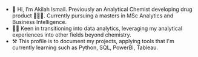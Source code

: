 - 👋 Hi, I’m Akilah Ismail. Previously an Analytical Chemist developing drug product 👩‍🔬💊. Currently pursuing a masters in MSc Analytics and Business Intelligence.
- 🧑‍🔬 Keen in transitioning into data analytics, leveraging my analytical experiences into other fields beyond chemistry. 
- ⚒️ This profile is to document my projects, applying tools that I'm currently learning such as Python, SQL, PowerBI, Tableau.



<!---
akilahis/akilahis is a ✨ special ✨ repository because its `README.md` (this file) appears on your GitHub profile.
You can click the Preview link to take a look at your changes.
--->
